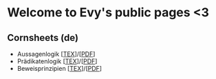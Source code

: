 # Welcome to Evy's public pages <3

## Cornsheets (de)
+ Aussagenlogik \[[TEX](./cornsheets/de/01-aussagen/aussagen.tex)]/\[[PDF](./cornsheets/de/01-aussagen/aussagen.pdf)]
+ Prädikatenlogik \[[TEX](./cornsheets/de/02-praedikaten/praedikaten.tex)]/\[[PDF](./cornsheets/de/02-praedikaten/praedikaten.pdf)]
+ Beweisprinzipien \[[TEX](./cornsheets/de/03-beweise/beweis-prinzip.tex)]/\[[PDF](./cornsheets/de/03-beweise/beweis-prinzip.pdf)]